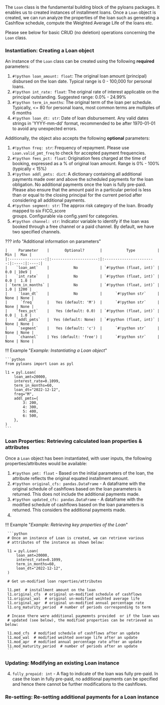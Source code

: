 The `Loan` class is the fundamental building block of the pyloans packages. It
enables us to created instances of installment loans. Once a `Loan` object is
created, we can run analyze the properties of the loan such as generating a
Cashflow schedule, compute the Weighted Average Life of the loans etc.

Please see below for basic CRUD (no deletion) operations concerning the `Loan`
class.

### **Instantiation**: Creating a Loan object

An instance of the `Loan` class can be created using the following
**required** parameters:

1. `#!python loan_amount: float`: The original loan amount (principal)
   disbursed  on the loan  date. Typical range is 0 - 100,000 for
   personal loans.
2. `#!python int_rate: float`: The original rate of interest applicable on the
   principal outstanding. Suggested range: 0.0% - 24.99%
3. `#!python term_in_months`: The original term of the loan per schedule. Typically,
   <= 80 for personal loans, most common terms are multiples of 6 months
4. `#!python loan_dt: str`: Date of loan disbursement. Any valid dates
   strings in 'YYYY-mm-dd' format, recommended to be after 1970-01-01 to avoid
   any unexpected errors.

Additionally, the object also accepts the following **optional** parameters:

1. `#!python freq: str`: Frequency of repayment.
   Please use `Loan.valid_pmt_freq` to check for accepted payment
   frequencies.
2. `#!python fees_pct: float`: Origination fees charged at the time of
   booking, expressed as a % of original loan amount. Range is 0% - 100%
   (typically < 15%)
3. `#!python addl_pmts: dict`: A dictionary containing all additional payments
   made over and above the scheduled payments for the loan obligation. No
     additional payments once the loan is fully pre-paid. Please also
     ensure that the amount paid in a particular period is less than or
     equal to the closing principal for the current period after
     considering all additional payments.
4. `#!python segment: str`: The approx risk category of the loan. Broadly
   mapped to six FICO_score<br>groups. Configurable via config.yaml for
   categories.
5. `#!python channel: str`: Indicator variable to identify if the loan was
   booked through a free channel or a paid channel. By default, we have two
   specified channels.

??? info "Additional information on parameters"

    |     Parameter    |       Optional?       |           Type          |  Min |  Max |
    |:----------------:|:---------------------:|:-----------------------:|:----:|:----:|
    |    `loan_amt`    |           No          | `#!python (float, int)` |  0.0 | 10e9 |
    |    `int_rate`    |           No          | `#!python (float, int)` |  0.0 |  1.0 |
    | `term_in_months` |           No          | `#!python (float, int)` |  1.0 | 1200 |
    |     `loan_dt`    |           No          |      `#!python str`     | None | None |
    |      `freq`      |   Yes (default: 'M')  |      `#!python str`     | None | None |
    |    `fees_pct`    |   Yes (default: 0.0)  | `#!python (float, int)` |  0.0 |  1.0 |
    |    `addl_pmts`   |  Yes (default: None)  | `#!python (float, int)` | None | None |
    |     `segment`    |   Yes (default: 'c')  |      `#!python str`     | None | None |
    |     `channel`    | Yes (default: 'free') |      `#!python str`     | None | None |

!!! Example "*Example: Instantiating a Loan object*"

    ```python
    from pyloans import Loan as pyl

    l1 = pyl.Loan(
        loan_amt=20000,
        interest_rate=0.1099,
        term_in_months=60,
        loan_dt="2022-12-12",
        freq="M",
        addl_pmts={
            3: 200,
            4: 300,
            5: 400,
            6: 500,
        },
    )
    ```

### **Loan Properties**: Retrieving calculated loan properties & attributes

Once a `Loan` object has been instantiated, with user inputs,
the following properties/attributes would be available:

1. `#!python pmt: float` - Based on the initial parameters of the loan,
the attribute reflects the original equated installment amount.
2.  `#!python original_cfs: pandas.DataFrame` - A dataframe with the original
schedule of cashflows based on the loan parameters is returned. This
does not include the additional payments made.
3. `#!python updated_cfs: pandas.DataFrame` - A dataframe with the modified
schedule of cashflows based on the loan parameters is returned. This
considers the additional payments made.
4.

!!! Example "*Example: Retrieving key properties of the Loan*"

     ```python
     # Once an instance of Loan is created, we can retrieve various
     # attributes of the instance as shown below:

     l1 = pyl.Loan(
         loan_amt=20000,
         interest_rate=0.1099,
         term_in_months=60,
         loan_dt="2022-12-12",
     )

     # Get un-modified loan roperties/attributes

     l1.pmt  # installment amount on the loan
     l1.original_cfs  # original un-modified schedule of cashflows
     l1.original_wal  # original un-modified weihted average life
     l1.original_apr  # original un-modified annual percentage rate
     l1.org_maturity_period  # number of periods corresponding to term

     # Incase there were additional paymemnts provided  or if the loan was
     # updated (see below), the modified properties can be retrieved as below:

     l1.mod_cfs  # modified schedule of cashflows after an update
     l1.mod_wal  # modified weihted average life after an update
     l1.mod_apr  # modified annual percentage rate after an update
     l1.mod_maturity_period  # number of periods after an update
     ```

### **Updating**: Modifying an existing Loan instance

4. `fully_prepaid: int` - A flag to indicate of the loan was fully pre-paid.
In case the loan in fully pre-paid, no additional payments can be specified
and hence there cannot be further modifications to the cashflows.


### **Re-setting**: Re-setting additional payments for a Loan instance
